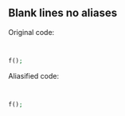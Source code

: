 ## Blank lines no aliases

Original code:

```php


f();


```

Aliasified code:

```php


f();


```
